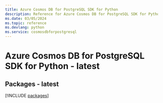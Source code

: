 ```yaml
---
title: Azure Cosmos DB for PostgreSQL SDK for Python
description: Reference for Azure Cosmos DB for PostgreSQL SDK for Python
ms.date: 03/05/2024
ms.topic: reference
ms.devlang: python
ms.service: cosmosdbforpostgresql
---
```

# Azure Cosmos DB for PostgreSQL SDK for Python - latest
## Packages - latest
[!INCLUDE [packages](cosmos-db-for-postgresql-index.md)]